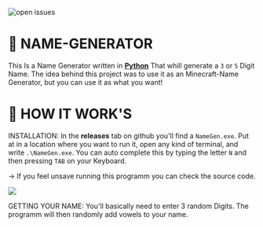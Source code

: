 ![open issues](https://img.shields.io/github/issues/AspirinMaquzo/Name-Gen)

# 🍣 NAME-GENERATOR  
This Is a  Name Generator written in **[Python]("https://www.python.org/")** That whill generate a `3` or `5` Digit Name.
The idea behind this project was to use it as an Minecraft-Name Generator, but you can use it as what you want!

# 🍙 HOW IT WORK'S
INSTALLATION:
In the **releases** tab on github you'll find a `NameGen.exe`. Put at in a location where you want to run it, open any kind of terminal, and write `.\NameGen.exe`. You can auto complete this by typing the letter `N` and then pressing `TAB` on your Keyboard.

-> If you feel unsave running this programm you can check the source code.

![]('https://i.gyazo.com/3029253502b6c264c402936fc0b16445.mp4')

GETTING YOUR NAME:
You'll basically need to enter 3 random Digits. The programm will then randomly add vowels to your name.
